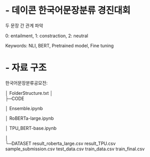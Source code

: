 # - 데이콘 한국어문장분류 경진대회
두 문장 간 관계 파악

0: entailment, 1: constraction, 2: neutral

Keywords: NLI, BERT, Pretrained model, Fine tuning


# - 자료 구조

한국어문장분류공모전:

│  FolderStructure.txt
│  
├─CODE

│      Ensemble.ipynb

│      RoBERTa-large.ipynb

│      TPU_BERT-base.ipynb

│      
└─DATASET
        result_roberta_large.csv
        result_TPU.csv
        sample_submission.csv
        test_data.csv
        train_data.csv
        train_final.csv
        
